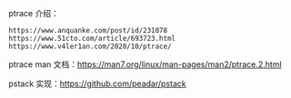 ptrace 介绍：

```
https://www.anquanke.com/post/id/231078
https://www.51cto.com/article/693723.html
https://www.v4ler1an.com/2020/10/ptrace/
```

ptrace man 文档：https://man7.org/linux/man-pages/man2/ptrace.2.html

pstack 实现：https://github.com/peadar/pstack

